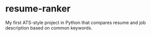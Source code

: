 # resume-ranker
My first ATS-style project in Python that compares resume and job description based on common keywords.
